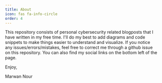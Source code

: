 ```yaml
---
title: About
icon: fas fa-info-circle
order: 4
---
```



This repository consists of personal cybersecurity related blogposts that I have written in my free time. I'll do my best to add diagrams and code snippets to make things easier to understand and visualize. If you notice any issues/errors/mistakes, feel free to correct me through a github issue on this repository. You can also find my social links on the bottom left of the page.

Enjoy,

Marwan Nour<br>